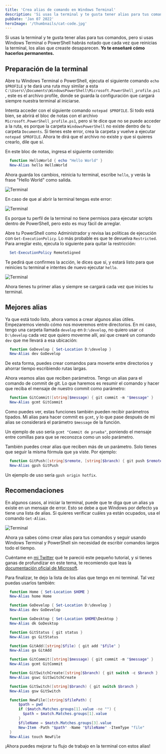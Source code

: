 ```yaml
---
title: 'Crea alias de comando en Windows Terminal'
description: 'Si usas la terminal y te gusta tener alias para tus comandos, pero si usas Windows Terminal o PowerShell habrás notado que cada vez que reinicias la terminal, los alias que creaste desaparecen. Yo te enseñaré cómo hacerlos permanentes.'
pubDate: 'Jan 07 2022'
heroImage: '/thumbnails/cat-code.jpg'
---
```


Si usas la terminal y te gusta tener alias para tus comandos, pero si usas Windows Terminal o PowerShell habrás notado que cada vez que reinicias la terminal, los alias que creaste desaparecen. **Yo te enseñaré cómo hacerlos permanentes.**

Preparación de la terminal
--------------------------

Abre tu Windows Terminal o PowerShell, ejecuta el siguiente comando `echo $PROFILE` y te dará una ruta muy similar a esta `C:\Users\\Documents\WindowsPowerShell\Microsoft.PowerShell_profile.ps1`, este es el archivo profile, donde se guarda la configuración que cargará siempre nuestra terminal al iniciarse.

Intenta acceder con el siguiente comando `notepad $PROFILE`. Si todo está bien, se abrirá el bloc de notas con el archivo `Microsoft.PowerShell_profile.ps1`, pero si te dice que no se puede acceder a la ruta, es porque la carpeta `WindowsPowerShell` no existe dentro de tu carpeta `Documents`. Si tienes este error, crea la carpeta y vuelve a ejecutar `notepad $PROFILE`. Ahora te dirá que el archivo no existe y que si quieres crearlo, dile que sí.

En este bloc de notas, ingresa el siguiente contenido:

```powershell
  function HelloWorld { echo "Hello World" }
  New-Alias hello HelloWorld
``` 

Ahora guarda los cambios, reinicia tu terminal, escribe `hello`, y verás la frase "Hello World" como salida.

![Terminal](/blog-images/terminal-screenshot-4.png)

En caso de que al abrir la terminal tengas este error:

![Terminal](/blog-images/terminal-screenshot-5.jpeg)

Es porque tu perfil de la terminal no tiene permisos para ejecutar scripts dentro de PowerShell, pero esto es muy fácil de arreglar.

Abre tu PowerShell como Administrador y revisa las políticas de ejecución con `Get-ExecutionPolicy`. Lo más probable es que te devuelva `Restricted`. Para arreglar esto, ejecuta lo siguiente para quitar la restricción:

```powershell
  Set-ExecutionPolicy RemoteSigned
```
    

Te pedirá que confirmes la acción, le dices que sí, y estará listo para que reinicies tu terminal e intentes de nuevo ejecutar `hello`.

![Terminal](/blog-images/terminal-screenshot-6.jpeg)

Ahora tienes tu primer alias y siempre se cargará cada vez que inicies tu terminal.

Mejores alias
-------------

Ya que está todo listo, ahora vamos a crear algunos alias útiles. Empezaremos viendo cómo nos moveremos entre directorios. En mi caso, tengo una carpeta llamada `develop` en `D:\develop`, no quiero usar `cd D:\develop` cada vez que quiero moverme allí, así que crearé un comando `dev` que me llevará a esa ubicación:

```powershell
  function GoDevelop { Set-Location D:\develop }
  New-Alias dev GoDevelop
```

De esta forma, puedes crear comandos para moverte entre directorios y ahorrar tiempo escribiendo rutas largas.

Ahora veamos alias que reciben parámetros. Tengo un alias para el comando de commit de git. Lo que haremos es resumir el comando y hacer que reciba el mensaje de nuestro commit como parámetro:

```powershell
  function GitCommit([string]$message) { git commit -m "$message" }
  New-Alias gcmt GitCommit
```

Como puedes ver, estas funciones también pueden recibir parámetros tipados. Mi alias para hacer commit es `gcmt`, y lo que pase después de mi alias se considerará el parámetro `$message` de la función.

Un ejemplo de uso sería `gcmt "Commit de prueba"`, poniendo el mensaje entre comillas para que se reconozca como un solo parámetro.

También puedes crear alias que reciben más de un parámetro. Solo tienes que seguir la misma fórmula que ya viste. Por ejemplo:

```powershell
  function GitPush([string]$remote, [string]$branch) { git push $remote $branch }
  New-Alias gpsh GitPush
``` 

Un ejemplo de uso sería `gpsh origin hotfix`.

Recomendaciones
---------------

En algunos casos, al iniciar la terminal, puede que te diga que un alias ya existe en un mensaje de error. Esto se debe a que Windows por defecto ya tiene una lista de alias. Si quieres verificar cuáles ya están ocupados, usa el comando `Get-Alias`.

![Terminal](/blog-images/terminal-screenshot-7.png)

Ahora ya sabes cómo crear alias para tus comandos y seguir usando Windows Terminal y PowerShell sin necesidad de escribir comandos largos todo el tiempo.

Cuéntame en [mi Twitter](https://twitter.com/Luis_LiraC) qué te pareció este pequeño tutorial, y si tienes ganas de profundizar en este tema, te recomiendo que leas la [documentación oficial de Microsoft](https://docs.microsoft.com/en-us/powershell/module/microsoft.powershell.utility/?view=powershell-7.2).

Para finalizar, te dejo la lista de los alias que tengo en mi terminal. Tal vez puedas usarlos también:

```powershell
  function Home { Set-Location $HOME }
  New-Alias home Home

  function GoDevelop { Set-Location D:\develop }
  New-Alias dev GoDevelop

  function GoDesktop { Set-Location $HOME\Desktop }
  New-Alias dk GoDesktop

  function GitStatus { git status }
  New-Alias gs GitStatus

  function GitAdd([string]$file) { git add "$file" }
  New-Alias ga GitAdd

  function GitCommit([string]$message) { git commit -m "$message" }
  New-Alias gcmt GitCommit

  function GitSwitchCreate([string]$branch) { git switch -c $branch }
  New-Alias gswc GitSwitchCreate

  function GitSwitch([string]$branch) { git switch $branch }
  New-Alias gsw GitSwitch

  function NewFile([string]$filePath) { 
      $path = pwd
      if ($match.Matches.groups[1].value -ne "") {
        $path = $match.Matches.groups[1].value
      }
      $fileName = $match.Matches.groups[3].value
      New-Item -Path "$path" -Name "$fileName" -ItemType "file"
  }
  New-Alias touch NewFile
```    

¡Ahora puedes mejorar tu flujo de trabajo en la terminal con estos alias!
